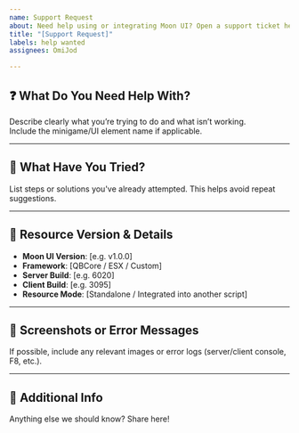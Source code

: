 ```yaml
---
name: Support Request
about: Need help using or integrating Moon UI? Open a support ticket here.
title: "[Support Request]"
labels: help wanted
assignees: OmiJod

---
```


## ❓ What Do You Need Help With?

Describe clearly what you’re trying to do and what isn’t working.  
Include the minigame/UI element name if applicable.

---

## 🔧 What Have You Tried?

List steps or solutions you've already attempted. This helps avoid repeat suggestions.

---

## 📂 Resource Version & Details

- **Moon UI Version**: [e.g. v1.0.0]
- **Framework**: [QBCore / ESX / Custom]
- **Server Build**: [e.g. 6020]
- **Client Build**: [e.g. 3095]
- **Resource Mode**: [Standalone / Integrated into another script]

---

## 📸 Screenshots or Error Messages

If possible, include any relevant images or error logs (server/client console, F8, etc.).

---

## 💬 Additional Info

Anything else we should know? Share here!
